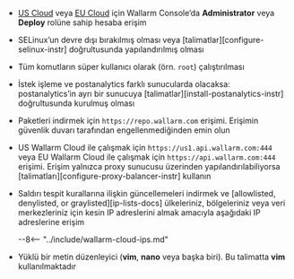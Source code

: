 * [US Cloud](https://us1.my.wallarm.com/) veya [EU Cloud](https://my.wallarm.com/) için Wallarm Console’da **Administrator** veya **Deploy** rolüne sahip hesaba erişim
* SELinux’un devre dışı bırakılmış olması veya [talimatlar][configure-selinux-instr] doğrultusunda yapılandırılmış olması
* Tüm komutların süper kullanıcı olarak (örn. `root`) çalıştırılması
* İstek işleme ve postanalytics farklı sunucularda olacaksa: postanalytics’in ayrı bir sunucuya [talimatlar][install-postanalytics-instr] doğrultusunda kurulmuş olması
* Paketleri indirmek için `https://repo.wallarm.com` erişimi. Erişimin güvenlik duvarı tarafından engellenmediğinden emin olun
* US Wallarm Cloud ile çalışmak için `https://us1.api.wallarm.com:444` veya EU Wallarm Cloud ile çalışmak için `https://api.wallarm.com:444` erişimi. Erişim yalnızca proxy sunucusu üzerinden yapılandırılabiliyorsa [talimatları][configure-proxy-balancer-instr] kullanın
* Saldırı tespit kurallarına ilişkin güncellemeleri indirmek ve [allowlisted, denylisted, or graylisted][ip-lists-docs] ülkeleriniz, bölgeleriniz veya veri merkezleriniz için kesin IP adreslerini almak amacıyla aşağıdaki IP adreslerine erişim

    --8<-- "../include/wallarm-cloud-ips.md"
* Yüklü bir metin düzenleyici (**vim**, **nano** veya başka biri). Bu talimatta **vim** kullanılmaktadır